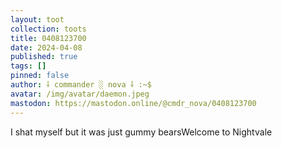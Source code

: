 ```yaml
---
layout: toot
collection: toots
title: 0408123700
date: 2024-04-08
published: true
tags: []
pinned: false
author: ⸸ commander ░ nova ⸸ :~$
avatar: /img/avatar/daemon.jpeg
mastodon: https://mastodon.online/@cmdr_nova/0408123700
---
```


I shat myself but it was just gummy bearsWelcome to Nightvale
